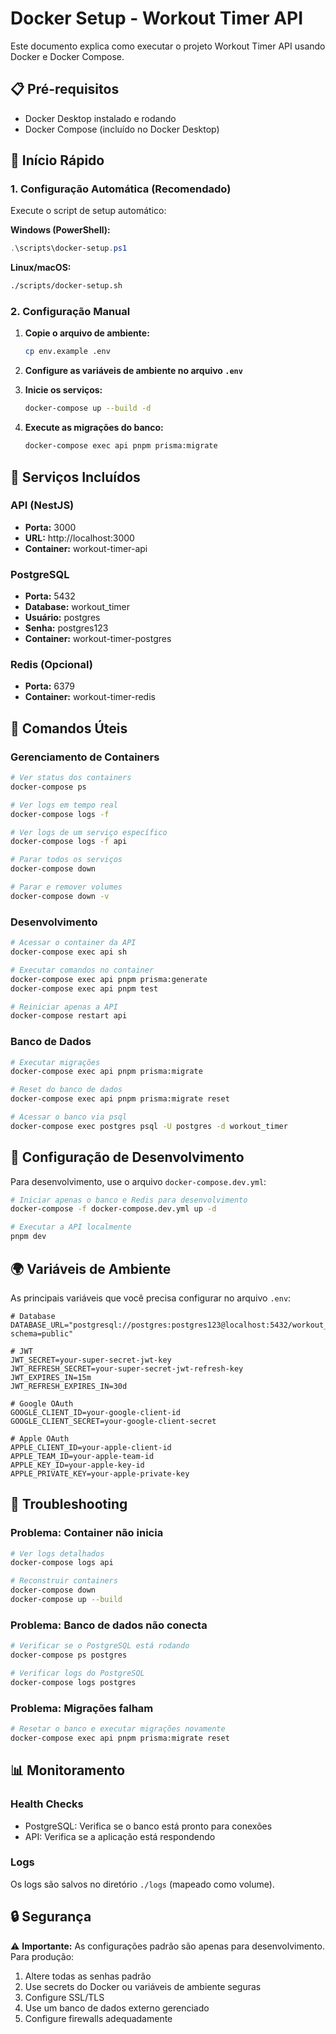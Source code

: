 # Docker Setup - Workout Timer API

Este documento explica como executar o projeto Workout Timer API usando Docker e Docker Compose.

## 📋 Pré-requisitos

- Docker Desktop instalado e rodando
- Docker Compose (incluído no Docker Desktop)

## 🚀 Início Rápido

### 1. Configuração Automática (Recomendado)

Execute o script de setup automático:

**Windows (PowerShell):**

```powershell
.\scripts\docker-setup.ps1
```

**Linux/macOS:**

```bash
./scripts/docker-setup.sh
```

### 2. Configuração Manual

1. **Copie o arquivo de ambiente:**

   ```bash
   cp env.example .env
   ```

2. **Configure as variáveis de ambiente no arquivo `.env`**

3. **Inicie os serviços:**

   ```bash
   docker-compose up --build -d
   ```

4. **Execute as migrações do banco:**
   ```bash
   docker-compose exec api pnpm prisma:migrate
   ```

## 🐳 Serviços Incluídos

### API (NestJS)

- **Porta:** 3000
- **URL:** http://localhost:3000
- **Container:** workout-timer-api

### PostgreSQL

- **Porta:** 5432
- **Database:** workout_timer
- **Usuário:** postgres
- **Senha:** postgres123
- **Container:** workout-timer-postgres

### Redis (Opcional)

- **Porta:** 6379
- **Container:** workout-timer-redis

## 📝 Comandos Úteis

### Gerenciamento de Containers

```bash
# Ver status dos containers
docker-compose ps

# Ver logs em tempo real
docker-compose logs -f

# Ver logs de um serviço específico
docker-compose logs -f api

# Parar todos os serviços
docker-compose down

# Parar e remover volumes
docker-compose down -v
```

### Desenvolvimento

```bash
# Acessar o container da API
docker-compose exec api sh

# Executar comandos no container
docker-compose exec api pnpm prisma:generate
docker-compose exec api pnpm test

# Reiniciar apenas a API
docker-compose restart api
```

### Banco de Dados

```bash
# Executar migrações
docker-compose exec api pnpm prisma:migrate

# Reset do banco de dados
docker-compose exec api pnpm prisma:migrate reset

# Acessar o banco via psql
docker-compose exec postgres psql -U postgres -d workout_timer
```

## 🔧 Configuração de Desenvolvimento

Para desenvolvimento, use o arquivo `docker-compose.dev.yml`:

```bash
# Iniciar apenas o banco e Redis para desenvolvimento
docker-compose -f docker-compose.dev.yml up -d

# Executar a API localmente
pnpm dev
```

## 🌍 Variáveis de Ambiente

As principais variáveis que você precisa configurar no arquivo `.env`:

```env
# Database
DATABASE_URL="postgresql://postgres:postgres123@localhost:5432/workout_timer?schema=public"

# JWT
JWT_SECRET=your-super-secret-jwt-key
JWT_REFRESH_SECRET=your-super-secret-jwt-refresh-key
JWT_EXPIRES_IN=15m
JWT_REFRESH_EXPIRES_IN=30d

# Google OAuth
GOOGLE_CLIENT_ID=your-google-client-id
GOOGLE_CLIENT_SECRET=your-google-client-secret

# Apple OAuth
APPLE_CLIENT_ID=your-apple-client-id
APPLE_TEAM_ID=your-apple-team-id
APPLE_KEY_ID=your-apple-key-id
APPLE_PRIVATE_KEY=your-apple-private-key
```

## 🐛 Troubleshooting

### Problema: Container não inicia

```bash
# Ver logs detalhados
docker-compose logs api

# Reconstruir containers
docker-compose down
docker-compose up --build
```

### Problema: Banco de dados não conecta

```bash
# Verificar se o PostgreSQL está rodando
docker-compose ps postgres

# Verificar logs do PostgreSQL
docker-compose logs postgres
```

### Problema: Migrações falham

```bash
# Resetar o banco e executar migrações novamente
docker-compose exec api pnpm prisma:migrate reset
```

## 📊 Monitoramento

### Health Checks

- PostgreSQL: Verifica se o banco está pronto para conexões
- API: Verifica se a aplicação está respondendo

### Logs

Os logs são salvos no diretório `./logs` (mapeado como volume).

## 🔒 Segurança

⚠️ **Importante:** As configurações padrão são apenas para desenvolvimento. Para produção:

1. Altere todas as senhas padrão
2. Use secrets do Docker ou variáveis de ambiente seguras
3. Configure SSL/TLS
4. Use um banco de dados externo gerenciado
5. Configure firewalls adequadamente
